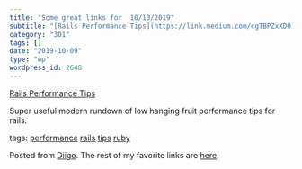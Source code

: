 ```yaml
---
title: "Some great links for  10/10/2019"
subtitle: "[Rails Performance Tips](https://link.medium.com/cgTBPZxXD0)"
category: "301"
tags: []
date: "2019-10-09"
type: "wp"
wordpress_id: 2648
---
```

[Rails Performance Tips](https://link.medium.com/cgTBPZxXD0) 

Super useful modern rundown of low hanging fruit performance tips for rails. 

 tags: [performance](https://www.diigo.com/user/pitosalas/performance) [rails](https://www.diigo.com/user/pitosalas/rails) [tips](https://www.diigo.com/user/pitosalas/tips) [ruby](https://www.diigo.com/user/pitosalas/ruby)

Posted from [Diigo](https://www.diigo.com). The rest of my favorite links are [here](https://www.diigo.com/user/pitosalas).